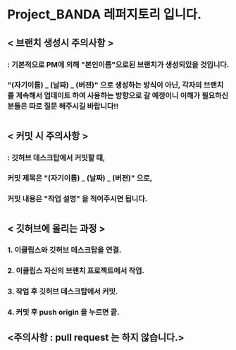 # Project_BANDA 레퍼지토리 입니다.

## < 브랜치 생성시 주의사항 > 
### : 기본적으로 PM에 의해 "본인이름"으로된 브랜치가 생성되있을 것입니다.
###   "(자기이름) _ (날짜) _ (버젼)" 으로 생성하는 방식이 아닌, 각자의 브랜치를 계속해서 업데이트 하여 사용하는 방향으로 갈 예정이니 이해가 필요하신 분들은 따로 질문 해주시길 바랍니다!!

# 
# 

## < 커밋 시 주의사항 >
### : 깃허브 데스크탑에서 커밋할 때,
### 커밋 제목은 "(자기이름) _ (날짜) _ (버젼)" 으로,
### 커밋 내용은 "작업 설명" 을 적어주시면 됩니다.

# 
# 

## < 깃허브에 올리는 과정 > 
### 1. 이클립스와 깃허브 데스크탑을 연결.
### 2. 이클립스 자신의 브랜치 프로젝트에서 작업. 
### 3. 작업 후 깃허브 데스크탑에서 커밋.
### 4. 커밋 후 push origin 을 누르면 끝.
## <주의사항 : pull request 는 하지 않습니다.>
